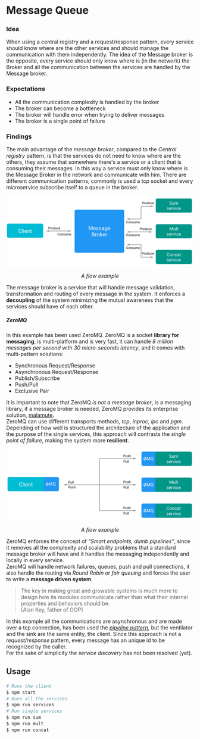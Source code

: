 # Message Queue

### Idea
When using a central registry and a request/response pattern, every service should know where are the other services and should manage the communication with them independently.
The idea of the Message broker is the opposite, every service should only know where is (in the network) the Broker and all the communication between the services are handled by the Message broker.

### Expectations
- All the communication complexity is handled by the broker
- The broker can become a bottleneck
- The broker will handle error when trying to deliver messages
- The broker is a single point of failure

### Findings
The main advantage of the *message broker*, compared to the *Central registry* pattern, is that the services do not need to know where are the others, they assume that somewhere there's a service or a client that is consuming their messages.
In this way a service must only know where is the Message Broker in the network and communicate with him.
There are different communication patterns, commonly is used a tcp socket and every microservice subscribe itself to a queue in the broker.

<p align="center">
<img src="message-broker.png" width="600" height="auto"/>
<p align="center"><em>A flow example</em></p>
</p>

The message broker is a service that will handle message validation, transformation and routing of every message in the system. It enforces a **decoupling** of the system minimizing the mutual awareness that the services should have of each other.

##### ZeroMQ
In this example has been used ZeroMQ.
ZeroMQ is a socket **library for messaging**, is multi-platform and is very fast, it can handle *8 million messages per second* with *30 micro-seconds latency*, and  it comes with multi-pattern solutions:
- Synchronous Request/Response
- Asynchronous Request/Response
- Publish/Subscribe
- Push/Pull
- Exclusive Pair

It is important to note that ZeroMQ *is not a message broker*, is a messaging library, if a message broker is needed, ZeroMQ provides its enterprise solution, [malamute](https://github.com/zeromq/malamute).  
ZeroMQ can use different transports methods, *tcp*, *inproc*, *ipc* and *pgm*.  
Depending of how well is structured the architecture of the application and the purpose of the single services, this approach will contrasts the *single point of failure*, making the system more **resilient**.

<p align="center">
<img src="zeromq.png" width="600" height="auto"/>
<p align="center"><em>A flow example</em></p>
</p>

ZeroMQ enforces the concept of *"Smart endpoints, dumb pipelines"*, since it removes all the complexity and scalability problems that a standard message broker will have and it handles the messaging independently and locally in every service.  
ZeroMQ will handle network failures, queues, push and pull connections, it also handle the routing via *Round Robin* or *fair queuing* and forces the user to write a **message driven system**.

> The key in making great and growable systems is much more to design how its modules communicate rather than what their internal properties and behaviors should be.  
[Alan Key, father of OOP]

In this example all the communications are asynchronous and are made over a tcp connection, has been used the [*pipeline pattern*](http://zguide.zeromq.org/page:all#Divide-and-Conquer), but the ventilator and the sink are the same entity, the client. Since this approach is not a *request/response* pattern, every message has an unique id to be recognized by the caller.  
For the sake of simplicity the *service discovery* has not been resolved (yet).



## Usage
```bash
# Runs the client
$ npm start
# Runs all the services
$ npm run services
# Run single services
$ npm run sum
$ npm run mult
$ npm run concat
```

